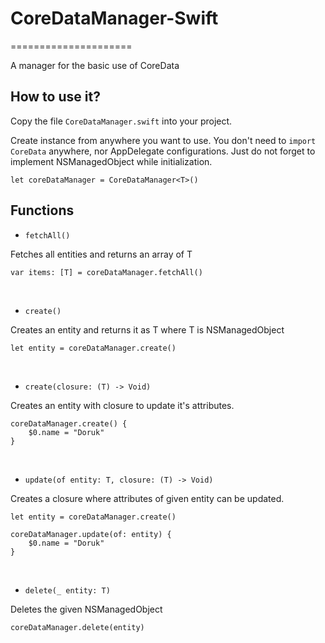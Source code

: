 # CoreDataManager-Swift
=====================

A manager for the basic use of CoreData 

How to use it? 
------------

Copy the file `CoreDataManager.swift` into your project.

Create instance from anywhere you want to use. You don't need to `import CoreData` anywhere, nor AppDelegate configurations. Just do not forget to implement NSManagedObject while initialization.

    let coreDataManager = CoreDataManager<T>()

Functions
------------

- `fetchAll()`

Fetches all entities and returns an array of T

    var items: [T] = coreDataManager.fetchAll()
    
<br />

- `create()`

Creates an entity and returns it as T where T is NSManagedObject

    let entity = coreDataManager.create()
    
<br />
        
- `create(closure: (T) -> Void)`

Creates an entity with closure to update it's attributes.

    coreDataManager.create() { 
        $0.name = "Doruk"
    }

<br />

- `update(of entity: T, closure: (T) -> Void)`

Creates a closure where attributes of given entity can be updated.

    let entity = coreDataManager.create()
    
    coreDataManager.update(of: entity) { 
        $0.name = "Doruk"
    }
    
<br />

- `delete(_ entity: T)`

Deletes the given NSManagedObject

    coreDataManager.delete(entity)
        

